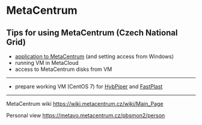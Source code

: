 # MetaCentrum

Tips for using MetaCentrum (Czech National Grid)  
---
* [application to MetaCentrum](Application_to_MetaCentrum.md) (and setting access from Windows)
* running VM in MetaCloud
* access to MetaCentrum disks from VM  
---
* prepare working VM (CentOS 7) for [HybPiper](https://github.com/mossmatters/HybPiper) and [FastPlast](https://github.com/mrmckain/Fast-Plast)
---
  
MetaCentrum wiki
https://wiki.metacentrum.cz/wiki/Main_Page  

Personal view
https://metavo.metacentrum.cz/pbsmon2/person
